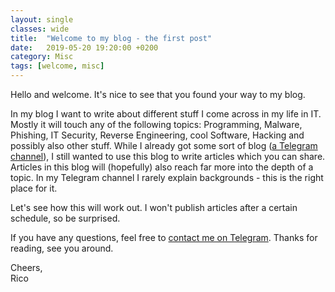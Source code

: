 ```yaml
---
layout: single
classes: wide
title:  "Welcome to my blog - the first post"
date:   2019-05-20 19:20:00 +0200
category: Misc
tags: [welcome, misc]
---
```


Hello and welcome. It's nice to see that you found your way to my blog.

In my blog I want to write about different stuff I come across in my life in IT. Mostly it will touch any of the following topics: Programming, Malware, Phishing, IT Security, Reverse Engineering, cool Software, Hacking and possibly also other stuff.
While I already got some sort of blog ([a Telegram channel](https://t.me/WeirdMachines)), I still wanted to use this blog to write articles which you can share. Articles in this blog will (hopefully) also reach far more into the depth of a topic. In my Telegram channel I rarely explain backgrounds - this is the right place for it.

Let's see how this will work out. I won't publish articles after a certain schedule, so be surprised.

If you have any questions, feel free to [contact me on Telegram](https://t.me/d_Rickyy_b). Thanks for reading, see you around.

Cheers,  
Rico